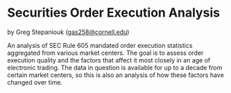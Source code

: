 # Securities Order Execution Analysis
by Greg Stepaniouk (gas258@cornell.edu)
<p>An analysis of SEC Rule 605 mandated order execution statistics aggregated from various market centers. The goal is to assess order execution quality and the factors that affect it most closely in an age of electronic trading. The data in question is available for up to a decade from certain market centers, so this is also an analysis of how these factors have changed over time.</p>
